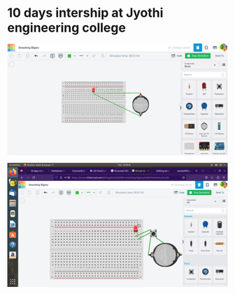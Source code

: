 # 10 days intership at Jyothi engineering college

![EXP 1](https://github.com/mohammedroshankr/10-days-internship/blob/main/roshantinkercad.png)

![EXP ](https://github.com/mohammedroshankr/10-days-internship/blob/main/img/exp2.png)

